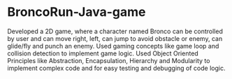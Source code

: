 # BroncoRun-Java-game
Developed a 2D game, where a character named Bronco can be controlled by user and can move right, left, can jump to avoid obstacle or enemy, can glide/fly and punch an enemy.
Used gaming concepts like game loop and collision detection to implement game logic.
Used Object Oriented Principles like Abstraction, Encapsulation, Hierarchy and Modularity to implement complex code and for easy testing and debugging of code logic.
